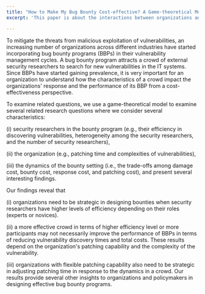 ```yaml
---
title: "How to Make My Bug Bounty Cost-effective? A Game-theoretical Model"
excerpt: 'This paper is about the interactions between organizations and a crowd of security researchers in bug bounty programs.'

---
```


To mitigate the threats from malicious exploitation of vulnerabilities, an increasing number of organizations across different industries have started incorporating bug bounty programs (BBPs) in their vulnerability management cycles. A bug bounty program attracts a crowd of external security researchers to search for new vulnerabilities in the IT systems. Since BBPs have started gaining prevalence, it is very important for an organization to understand how the characteristics of a crowd impact the organizations' response and the performance of its BBP from a cost-effectiveness perspective. 

To examine related questions, we use a game-theoretical model to examine several related research questions where we consider several characteristics:

(i) security researchers in the bounty program (e.g., their efficiency in discovering vulnerabilities, heterogeneity among the security researchers, and the number of security researchers),

(ii) the organization (e.g., patching time and complexities of vulnerabilities), 

(iii) the dynamics of the bounty setting (i.e., the trade-offs among damage cost, bounty cost, response cost, and patching cost), and present several interesting findings. 

Our findings reveal that 

(i) organizations need to be strategic in designing bounties when security researchers have higher levels of efficiency depending on their roles (experts or novices). 

(ii) a more effective crowd in terms of higher efficiency level or more participants may not necessarily improve the performance of BBPs in terms of reducing vulnerability discovery times and total costs. These results depend on the organization's patching capability and the complexity of the vulnerability.

(iii) organizations with flexible patching capability also need to be strategic in adjusting patching time in response to the dynamics in a crowd. Our results provide several other insights to organizations and policymakers in designing effective bug bounty programs.